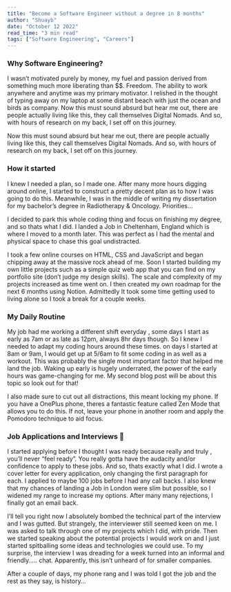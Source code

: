 ```yaml
---
title: "Become a Software Engineer without a degree in 8 months"
author: "Shuayb"
date: "October 12 2022"
read_time: "3 min read"
tags: ["Software Engineering", "Careers"]
---
```


### Why Software Engineering?
I wasn’t motivated purely by money, my fuel and passion derived from something much more liberating than $$. Freedom. The ability to work anywhere and anytime was my primary motivator. I relished in the thought of typing away on my laptop at some distant beach with just the ocean and birds as company. Now this must sound absurd but hear me out, there are people actually living like this, they call themselves Digital Nomads. And so, with hours of research on my back, I set off on this journey.

Now this must sound absurd but hear me out, there are people actually living like this, they call themselves Digital Nomads. And so, with hours of research on my back, I set off on this journey.

### How it started
I knew I needed a plan, so I made one. After many more hours digging around online, I started to construct a pretty decent plan as to how I was going to do this. Meanwhile, I was in the middle of writing my dissertation for my bachelor’s degree in Radiotherapy & Oncology. Priorities…

I decided to park this whole coding thing and focus on finishing my degree, and so thats what I did. I landed a Job in Cheltenham, England which is where I moved to a month later. This was perfect as I had the mental and physical space to chase this goal undistracted.

I took a few online courses on HTML, CSS and JavaScript and began chipping away at the massive rock ahead of me. Soon I started building my own little projects such as a simple quiz web app that you can find on my portfolio site (don’t judge my design skills). The scale and complexity of my projects increased as time went on. I then created my own roadmap for the next 6 months using Notion. Admittedly It took some time getting used to living alone so I took a break for a couple weeks.

### My Daily Routine
My job had me working a different shift everyday , some days I start as early as 7am or as late as 12pm, always 8hr days though. So I knew I needed to adapt my coding hours around these times. on days I started at 8am or 9am, I would get up at 5/6am to fit some coding in as well as a workout. This was probably the single most important factor that helped me land the job. Waking up early is hugely underrated, the power of the early hours was game-changing for me. My second blog post will be about this topic so look out for that!

I also made sure to cut out all distractions, this meant locking my phone. If you have a OnePlus phone, theres a fantastic feature called Zen Mode that allows you to do this. If not, leave your phone in another room and apply the Pomodoro technique to aid focus.

### Job Applications and Interviews 🥸
I started applying before I thought I was ready because really and truly , you’ll never “feel ready”. You really gotta have the audacity and/or confidence to apply to these jobs. And so, thats exactly what I did. I wrote a cover letter for every application, only changing the first paragraph for each. I applied to maybe 100 jobs before I had any call backs. I also knew that my chances of landing a Job in London were slim but possible, so I widened my range to increase my options. After many many rejections, I finally got an email back.

I’ll tell you right now I absolutely bombed the technical part of the interview and I was gutted. But strangely, the interviewer still seemed keen on me. I was asked to talk through one of my projects which I did, with pride. Then we started speaking about the potential projects I would work on and I just started spitballing some ideas and technologies we could use. To my surprise, the interview I was dreading for a week turned into an informal and friendly….. chat. Apparently, this isn’t unheard of for smaller companies.

After a couple of days, my phone rang and I was told I got the job and the rest as they say, is history…
